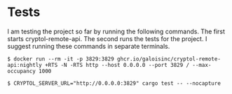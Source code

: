 # Tests

I am testing the project so far by running the following commands. The first starts cryptol-remote-api. The second runs the tests for the project. I suggest running these commands in separate terminals.

```
$ docker run --rm -it -p 3829:3829 ghcr.io/galoisinc/cryptol-remote-api:nightly +RTS -N -RTS http --host 0.0.0.0 --port 3829 / --max-occupancy 1000
```

```
$ CRYPTOL_SERVER_URL="http://0.0.0.0:3829" cargo test -- --nocapture
```
